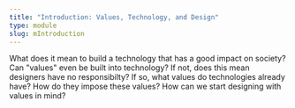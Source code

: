 ```yaml
---
title: "Introduction: Values, Technology, and Design"
type: module
slug: mIntroduction
---
```

What does it mean to build a technology that has a good impact on society? Can "values" even be built into technology? If not, does this mean designers have no responsibilty? If     so, what values do technologies already have? How do they impose these values? How can we start designing with values in mind?


